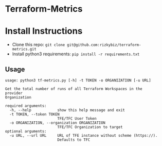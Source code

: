 # Terraform-Metrics

# Install Instructions
- Clone this repo: `git clone git@github.com:rizkybiz/terraform-metrics.git`
- Install python3 requirements: `pip install -r requirements.txt`

## Usage
```
usage: python3 tf-metrics.py [-h] -t TOKEN -o ORGANIZATION [-u URL]

Get the total number of runs of all Terraform Workspaces in the provider
Organization

required arguments:
  -h, --help            show this help message and exit
  -t TOKEN, --token TOKEN
                        TFE/TFC User Token
  -o ORGANIZATION, --organization ORGANIZATION
                        TFE/TFC Organization to target
optional arguments:
  -u URL, --url URL     URL of TFE instance without scheme (https://).
                        Defaults to TFC
```